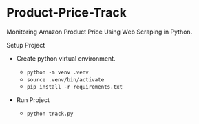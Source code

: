 # Product-Price-Track
Monitoring Amazon Product Price Using Web Scraping in Python.

Setup Project

+ Create python virtual environment.

  - `python -m venv .venv`
  - `source .venv/bin/activate`
  - `pip install -r requirements.txt`

+ Run Project

   - `python track.py`
